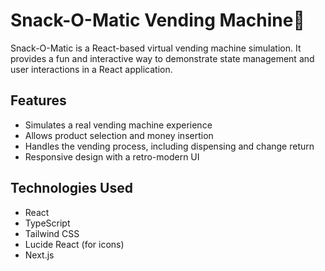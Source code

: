 # Snack-O-Matic Vending Machine🧃

Snack-O-Matic is a React-based virtual vending machine simulation. It provides a fun and interactive way to demonstrate state management and user interactions in a React application.

## Features

- Simulates a real vending machine experience
- Allows product selection and money insertion
- Handles the vending process, including dispensing and change return
- Responsive design with a retro-modern UI

## Technologies Used

- React
- TypeScript
- Tailwind CSS
- Lucide React (for icons)
- Next.js
